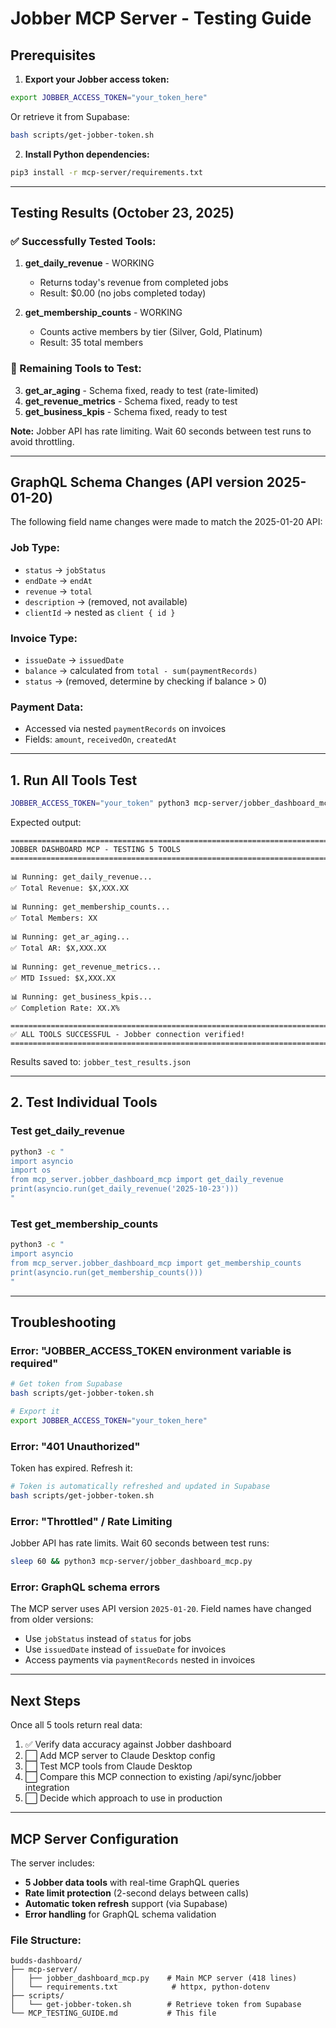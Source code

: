 # Jobber MCP Server - Testing Guide

## Prerequisites

1. **Export your Jobber access token:**
```bash
export JOBBER_ACCESS_TOKEN="your_token_here"
```

Or retrieve it from Supabase:
```bash
bash scripts/get-jobber-token.sh
```

2. **Install Python dependencies:**
```bash
pip3 install -r mcp-server/requirements.txt
```

---

## Testing Results (October 23, 2025)

### ✅ Successfully Tested Tools:

1. **get_daily_revenue** - WORKING
   - Returns today's revenue from completed jobs
   - Result: $0.00 (no jobs completed today)

2. **get_membership_counts** - WORKING
   - Counts active members by tier (Silver, Gold, Platinum)
   - Result: 35 total members

### 🔄 Remaining Tools to Test:

3. **get_ar_aging** - Schema fixed, ready to test (rate-limited)
4. **get_revenue_metrics** - Schema fixed, ready to test
5. **get_business_kpis** - Schema fixed, ready to test

**Note:** Jobber API has rate limiting. Wait 60 seconds between test runs to avoid throttling.

---

## GraphQL Schema Changes (API version 2025-01-20)

The following field name changes were made to match the 2025-01-20 API:

### Job Type:
- `status` → `jobStatus`
- `endDate` → `endAt`
- `revenue` → `total`
- `description` → (removed, not available)
- `clientId` → nested as `client { id }`

### Invoice Type:
- `issueDate` → `issuedDate`
- `balance` → calculated from `total - sum(paymentRecords)`
- `status` → (removed, determine by checking if balance > 0)

### Payment Data:
- Accessed via nested `paymentRecords` on invoices
- Fields: `amount`, `receivedOn`, `createdAt`

---

## 1. Run All Tools Test

```bash
JOBBER_ACCESS_TOKEN="your_token" python3 mcp-server/jobber_dashboard_mcp.py
```

Expected output:
```
================================================================================
JOBBER DASHBOARD MCP - TESTING 5 TOOLS
================================================================================

📊 Running: get_daily_revenue...
✅ Total Revenue: $X,XXX.XX

📊 Running: get_membership_counts...
✅ Total Members: XX

📊 Running: get_ar_aging...
✅ Total AR: $X,XXX.XX

📊 Running: get_revenue_metrics...
✅ MTD Issued: $X,XXX.XX

📊 Running: get_business_kpis...
✅ Completion Rate: XX.X%

================================================================================
✅ ALL TOOLS SUCCESSFUL - Jobber connection verified!
================================================================================
```

Results saved to: `jobber_test_results.json`

---

## 2. Test Individual Tools

### Test get_daily_revenue
```bash
python3 -c "
import asyncio
import os
from mcp_server.jobber_dashboard_mcp import get_daily_revenue
print(asyncio.run(get_daily_revenue('2025-10-23')))
"
```

### Test get_membership_counts
```bash
python3 -c "
import asyncio
from mcp_server.jobber_dashboard_mcp import get_membership_counts
print(asyncio.run(get_membership_counts()))
"
```

---

## Troubleshooting

### Error: "JOBBER_ACCESS_TOKEN environment variable is required"
```bash
# Get token from Supabase
bash scripts/get-jobber-token.sh

# Export it
export JOBBER_ACCESS_TOKEN="your_token_here"
```

### Error: "401 Unauthorized"
Token has expired. Refresh it:
```bash
# Token is automatically refreshed and updated in Supabase
bash scripts/get-jobber-token.sh
```

### Error: "Throttled" / Rate Limiting
Jobber API has rate limits. Wait 60 seconds between test runs:
```bash
sleep 60 && python3 mcp-server/jobber_dashboard_mcp.py
```

### Error: GraphQL schema errors
The MCP server uses API version `2025-01-20`. Field names have changed from older versions:
- Use `jobStatus` instead of `status` for jobs
- Use `issuedDate` instead of `issueDate` for invoices
- Access payments via `paymentRecords` nested in invoices

---

## Next Steps

Once all 5 tools return real data:

1. ✅ Verify data accuracy against Jobber dashboard
2. ⬜ Add MCP server to Claude Desktop config
3. ⬜ Test MCP tools from Claude Desktop
4. ⬜ Compare this MCP connection to existing /api/sync/jobber integration
5. ⬜ Decide which approach to use in production

---

## MCP Server Configuration

The server includes:
- **5 Jobber data tools** with real-time GraphQL queries
- **Rate limit protection** (2-second delays between calls)
- **Automatic token refresh** support (via Supabase)
- **Error handling** for GraphQL schema validation

### File Structure:
```
budds-dashboard/
├── mcp-server/
│   ├── jobber_dashboard_mcp.py    # Main MCP server (418 lines)
│   └── requirements.txt            # httpx, python-dotenv
├── scripts/
│   └── get-jobber-token.sh        # Retrieve token from Supabase
└── MCP_TESTING_GUIDE.md           # This file
```
